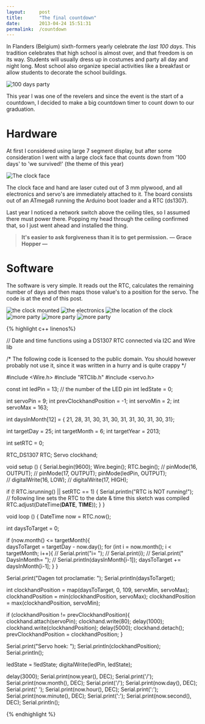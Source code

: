```yaml
---
layout: 	post
title:  	"The final countdown"
date:   	2013-04-24 15:51:31
permalink:	/countdown
---
```

In Flanders (Belgium) sixth-formers yearly celebrate <em>the last 100 days</em>. This tradition celebrates that high school is almost over, and that freedom is on its way. Students will usually dress up in costumes and party all day and night long. Most school also organize special activities like a breakfast or allow students to decorate the school buildings.

![100 days party](/projects/images/final6.jpg)

This year I was one of the revelers and since the event is the start of a countdown, I decided to make a big countdown timer to count down to our graduation.

# Hardware
At first I considered using large 7 segment display, but after some consideration I went with a large clock face that counts down from '100 days' to 'we survived!' (the theme of this year)

![The clock face](/projects/images/final1.jpg)

The clock face and hand are laser cuted out of 3 mm plywood, and all electronics and servo's are immediately attached to it. The board consists out of an ATmega8 running the Arduino boot loader and a RTC (ds1307).

Last year I noticed a network switch above the ceiling tiles, so I assumed there must power there. Popping my head through the ceiling confirmed that, so I just went ahead and installed the thing.

<blockquote><b>It's easier to ask forgiveness than it is to get permission.</b>  
<b>— Grace Hopper —</b></blockquote>

# Software
The software is very simple. It reads out the RTC, calculates the remaining number of days and then maps those value's to a position for the servo. The code is at the end of this post.

![the clock mounted](/projects/images/final2.jpg)
![the electronics](/projects/images/final4.jpg)
![the location of the clock](/projects/images/final9.jpg)
![more party](/projects/images/final5.jpg)
![more party](/projects/images/final7.jpg)
![more party](/projects/images/final8.jpg)



{% highlight c++ linenos%}

// Date and time functions using a DS1307 RTC connected via I2C and Wire lib

/* The following code is licensed to the public domain.
You should however probably not use it,
since it was written in a hurry and is quite crappy */ 

#include &lt;Wire.h&gt;
#include "RTClib.h"
#include  &lt;servo.h&gt;

const int ledPin =  13;      // the number of the LED pin
int ledState = 0;

int servoPin = 9;
int prevClockhandPosition = -1;
int servoMin = 2;
int servoMax = 163;

int daysInMonth[12] = {
  21, 28, 31, 30, 31, 30, 31, 31, 30, 31, 30, 31};

int targetDay = 25;
int targetMonth = 6;
int targetYear = 2013;

int setRTC = 0;

RTC_DS1307 RTC;
Servo clockhand;

void setup () {
  Serial.begin(9600);
  Wire.begin();
  RTC.begin();
//  pinMode(16, OUTPUT); 
//  pinMode(17, OUTPUT);
  pinMode(ledPin, OUTPUT);      
//  digitalWrite(16, LOW);
//  digitalWrite(17, HIGH);

  if (! RTC.isrunning() || setRTC == 1) {
    Serial.println("RTC is NOT running!");
    //    following line sets the RTC to the date &amp; time this sketch was compiled
    RTC.adjust(DateTime(__DATE__, __TIME__));
  }
}

void loop () {
  DateTime now = RTC.now();

  int daysToTarget = 0;

  if (now.month() &lt;= targetMonth){  
    daysToTarget = targetDay - now.day();
    for (int i = now.month(); i &lt; targetMonth; i++){
      //    Serial.print("i= ");
      //    Serial.print(i);
      //    Serial.print(" DaysInMonth= ");
      //    Serial.println(daysInMonth[i-1]);
      daysToTarget += daysInMonth[i-1];
    }
  }

  Serial.print("Dagen tot proclamatie: ");
  Serial.println(daysToTarget);

  int clockhandPosition = map(daysToTarget, 0, 109, servoMin, servoMax);
  clockhandPosition = min(clockhandPosition, servoMax);
  clockhandPosition = max(clockhandPosition, servoMin);

  if (clockhandPosition != prevClockhandPosition){
    clockhand.attach(servoPin);
    clockhand.write(80);
    delay(1000);
    clockhand.write(clockhandPosition);
    delay(5000);
    clockhand.detach();
    prevClockhandPosition = clockhandPosition;
  }

  Serial.print("Servo hoek: ");
  Serial.println(clockhandPosition);
  Serial.println();

  ledState = !ledState;
  digitalWrite(ledPin, ledState);

  delay(3000);
  Serial.print(now.year(), DEC);
  Serial.print('/');
  Serial.print(now.month(), DEC);
  Serial.print('/');
  Serial.print(now.day(), DEC);
  Serial.print(' ');
  Serial.print(now.hour(), DEC);
  Serial.print(':');
  Serial.print(now.minute(), DEC);
  Serial.print(':');
  Serial.print(now.second(), DEC);
  Serial.println();

{% endhighlight %}

